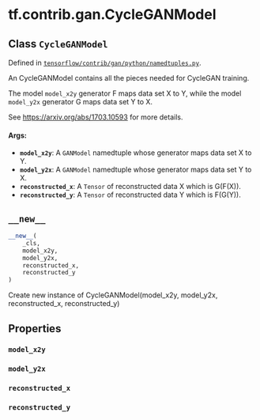 <div itemscope itemtype="http://developers.google.com/ReferenceObject">
<meta itemprop="name" content="tf.contrib.gan.CycleGANModel" />
<meta itemprop="path" content="Stable" />
<meta itemprop="property" content="model_x2y"/>
<meta itemprop="property" content="model_y2x"/>
<meta itemprop="property" content="reconstructed_x"/>
<meta itemprop="property" content="reconstructed_y"/>
<meta itemprop="property" content="__new__"/>
</div>

# tf.contrib.gan.CycleGANModel

## Class `CycleGANModel`





Defined in [`tensorflow/contrib/gan/python/namedtuples.py`](/code/stable/tensorflow/contrib/gan/python/namedtuples.py).

An CycleGANModel contains all the pieces needed for CycleGAN training.

The model `model_x2y` generator F maps data set X to Y, while the model
`model_y2x` generator G maps data set Y to X.

See https://arxiv.org/abs/1703.10593 for more details.

#### Args:

* <b>`model_x2y`</b>: A `GANModel` namedtuple whose generator maps data set X to Y.
* <b>`model_y2x`</b>: A `GANModel` namedtuple whose generator maps data set Y to X.
* <b>`reconstructed_x`</b>: A `Tensor` of reconstructed data X which is G(F(X)).
* <b>`reconstructed_y`</b>: A `Tensor` of reconstructed data Y which is F(G(Y)).

<h2 id="__new__"><code>__new__</code></h2>

``` python
__new__(
    _cls,
    model_x2y,
    model_y2x,
    reconstructed_x,
    reconstructed_y
)
```

Create new instance of CycleGANModel(model_x2y, model_y2x, reconstructed_x, reconstructed_y)



## Properties

<h3 id="model_x2y"><code>model_x2y</code></h3>



<h3 id="model_y2x"><code>model_y2x</code></h3>



<h3 id="reconstructed_x"><code>reconstructed_x</code></h3>



<h3 id="reconstructed_y"><code>reconstructed_y</code></h3>






